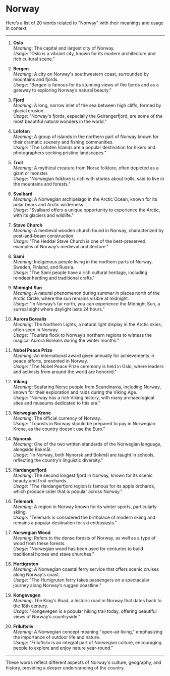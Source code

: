 # Norway

Here’s a list of 20 words related to "Norway" with their meanings and usage in context:

---

1. **Oslo**  
   *Meaning*: The capital and largest city of Norway.  
   *Usage*: "Oslo is a vibrant city, known for its modern architecture and rich cultural scene."

2. **Bergen**  
   *Meaning*: A city on Norway's southwestern coast, surrounded by mountains and fjords.  
   *Usage*: "Bergen is famous for its stunning views of the fjords and as a gateway to exploring Norway’s natural beauty."

3. **Fjord**  
   *Meaning*: A long, narrow inlet of the sea between high cliffs, formed by glacial erosion.  
   *Usage*: "Norway's fjords, especially the Geirangerfjord, are some of the most beautiful natural wonders in the world."

4. **Lofoten**  
   *Meaning*: A group of islands in the northern part of Norway known for their dramatic scenery and fishing communities.  
   *Usage*: "The Lofoten Islands are a popular destination for hikers and photographers seeking pristine landscapes."

5. **Troll**  
   *Meaning*: A mythical creature from Norse folklore, often depicted as a giant or monster.  
   *Usage*: "Norwegian folklore is rich with stories about trolls, said to live in the mountains and forests."

6. **Svalbard**  
   *Meaning*: A Norwegian archipelago in the Arctic Ocean, known for its polar bears and Arctic wilderness.  
   *Usage*: "Svalbard offers a unique opportunity to experience the Arctic, with its glaciers and wildlife."

7. **Stave Church**  
   *Meaning*: A medieval wooden church found in Norway, characterized by post-and-beam construction.  
   *Usage*: "The Heddal Stave Church is one of the best-preserved examples of Norway’s medieval architecture."

8. **Sami**  
   *Meaning*: Indigenous people living in the northern parts of Norway, Sweden, Finland, and Russia.  
   *Usage*: "The Sami people have a rich cultural heritage, including reindeer herding and traditional crafts."

9. **Midnight Sun**  
   *Meaning*: A natural phenomenon during summer in places north of the Arctic Circle, where the sun remains visible at midnight.  
   *Usage*: "In Norway’s far north, you can experience the Midnight Sun, a surreal sight where daylight lasts 24 hours."

10. **Aurora Borealis**  
   *Meaning*: The Northern Lights, a natural light display in the Arctic skies, often seen in Norway.  
   *Usage*: "Tourists flock to Norway’s northern regions to witness the magical Aurora Borealis during the winter months."

11. **Nobel Peace Prize**  
   *Meaning*: An international award given annually for achievements in peace efforts, presented in Norway.  
   *Usage*: "The Nobel Peace Prize ceremony is held in Oslo, where leaders and activists from around the world are honored."

12. **Viking**  
   *Meaning*: Seafaring Norse people from Scandinavia, including Norway, known for their exploration and raids during the Viking Age.  
   *Usage*: "Norway has a rich Viking history, with many archaeological sites and museums dedicated to this era."

13. **Norwegian Krone**  
   *Meaning*: The official currency of Norway.  
   *Usage*: "Tourists in Norway should be prepared to pay in Norwegian Krone, as the country doesn’t use the Euro."

14. **Nynorsk**  
   *Meaning*: One of the two written standards of the Norwegian language, alongside Bokmål.  
   *Usage*: "In Norway, both Nynorsk and Bokmål are taught in schools, reflecting the country’s linguistic diversity."

15. **Hardangerfjord**  
   *Meaning*: The second longest fjord in Norway, known for its scenic beauty and fruit orchards.  
   *Usage*: "The Hardangerfjord region is famous for its apple orchards, which produce cider that is popular across Norway."

16. **Telemark**  
   *Meaning*: A region in Norway known for its winter sports, particularly skiing.  
   *Usage*: "Telemark is considered the birthplace of modern skiing and remains a popular destination for ski enthusiasts."

17. **Norwegian Wood**  
   *Meaning*: Refers to the dense forests of Norway, as well as a type of wood from these forests.  
   *Usage*: "Norwegian wood has been used for centuries to build traditional homes and stave churches."

18. **Hurtigruten**  
   *Meaning*: A Norwegian coastal ferry service that offers scenic cruises along Norway's coast.  
   *Usage*: "The Hurtigruten ferry takes passengers on a spectacular journey along Norway’s rugged coastline."

19. **Kongevegen**  
   *Meaning*: The King's Road, a historic road in Norway that dates back to the 18th century.  
   *Usage*: "Kongevegen is a popular hiking trail today, offering beautiful views of Norway’s countryside."

20. **Friluftsliv**  
   *Meaning*: A Norwegian concept meaning "open-air living," emphasizing the importance of outdoor life and nature.  
   *Usage*: "Friluftsliv is an integral part of Norwegian culture, encouraging people to explore and enjoy nature year-round."

---

These words reflect different aspects of Norway's culture, geography, and history, providing a deeper understanding of the country.
